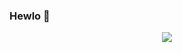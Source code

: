 ### Hewlo 👋

 <div align="center">
    <img src="https://media.tenor.com/xuIQr135YOMAAAAd/mari-blue-archive.gif">
  </div>
